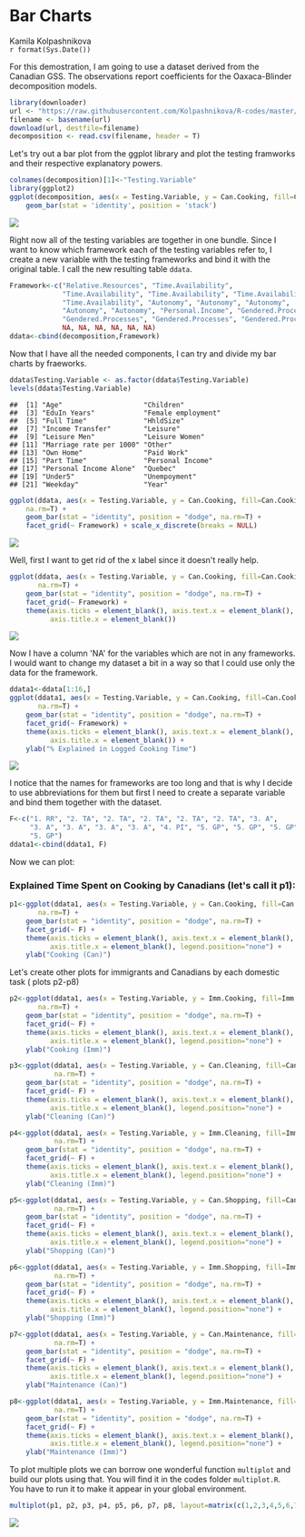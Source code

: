 # Bar Charts
Kamila Kolpashnikova  
`r format(Sys.Date())`  

For this demostration, I am going to use a dataset derived from the Canadian GSS. The observations report coefficients for the Oaxaca-Blinder decomposition models.


```r
library(downloader) 
url <- "https://raw.githubusercontent.com/Kolpashnikova/R-codes/master/for%20r%20decomposition.csv"
filename <- basename(url)
download(url, destfile=filename)
decomposition <- read.csv(filename, header = T)
```

Let's try out a bar plot from the ggplot library and plot the testing framworks and their respective explanatory powers.


```r
colnames(decomposition)[1]<-"Testing.Variable"
library(ggplot2)
ggplot(decomposition, aes(x = Testing.Variable, y = Can.Cooking, fill=Can.Cooking)) + 
    geom_bar(stat = 'identity', position = 'stack') 
```

![](Bar_Plots_files/figure-html/unnamed-chunk-2-1.png) 
 
Right now all of the testing variables are together in one bundle. Since I want to know which framework each of the testing variables refer to, I create a new variable with the testing frameworks and bind it with the original table. I call the new resulting table `ddata`.


```r
Framework<-c("Relative.Resources", "Time.Availability", 
             "Time.Availability", "Time.Availability", "Time.Availability", 
             "Time.Availability", "Autonomy", "Autonomy", "Autonomy", 
             "Autonomy", "Autonomy", "Personal.Income", "Gendered.Processes", 
             "Gendered.Processes", "Gendered.Processes", "Gendered.Processes", 
             NA, NA, NA, NA, NA, NA)
ddata<-cbind(decomposition,Framework)
```

Now that I have all the needed components, I can try and divide my bar charts by fraeworks.


```r
ddata$Testing.Variable <- as.factor(ddata$Testing.Variable) 
levels(ddata$Testing.Variable)
```

```
##  [1] "Age"                    "Children"              
##  [3] "EduIn Years"            "Female employment"     
##  [5] "Full Time"              "HhldSize"              
##  [7] "Income Transfer"        "Leisure"               
##  [9] "Leisure Men"            "Leisure Women"         
## [11] "Marriage rate per 1000" "Other"                 
## [13] "Own Home"               "Paid Work"             
## [15] "Part Time"              "Personal Income"       
## [17] "Personal Income Alone"  "Quebec"                
## [19] "Under5"                 "Unempoyment"           
## [21] "Weekday"                "Year"
```

```r
ggplot(ddata, aes(x = Testing.Variable, y = Can.Cooking, fill=Can.Cooking), 
    na.rm=T) + 
    geom_bar(stat = "identity", position = "dodge", na.rm=T) + 
    facet_grid(~ Framework) + scale_x_discrete(breaks = NULL)
```

![](Bar_Plots_files/figure-html/unnamed-chunk-4-1.png) 

Well, first I want to get rid of the x label since it doesn't really help.



```r
ggplot(ddata, aes(x = Testing.Variable, y = Can.Cooking, fill=Can.Cooking), 
       na.rm=T) + 
    geom_bar(stat = "identity", position = "dodge", na.rm=T) + 
    facet_grid(~ Framework) + 
    theme(axis.ticks = element_blank(), axis.text.x = element_blank(),
          axis.title.x = element_blank())
```

![](Bar_Plots_files/figure-html/unnamed-chunk-5-1.png) 

Now I have a column 'NA' for the variables which are not in any frameworks. I would want to change my dataset a bit in a way so that I could use only the data for the framework.


```r
ddata1<-ddata[1:16,]
ggplot(ddata1, aes(x = Testing.Variable, y = Can.Cooking, fill=Can.Cooking), 
       na.rm=T) + 
    geom_bar(stat = "identity", position = "dodge", na.rm=T) + 
    facet_grid(~ Framework) + 
    theme(axis.ticks = element_blank(), axis.text.x = element_blank(),
          axis.title.x = element_blank()) +
    ylab("% Explained in Logged Cooking Time")
```

![](Bar_Plots_files/figure-html/unnamed-chunk-6-1.png) 

I notice that the names for frameworks are too long and that is why I decide to use abbreviations for them but first I need to create a separate variable and bind them together with the dataset.


```r
F<-c("1. RR", "2. TA", "2. TA", "2. TA", "2. TA", "2. TA", "3. A",  
     "3. A", "3. A", "3. A", "3. A", "4. PI", "5. GP", "5. GP", "5. GP",
     "5. GP")
ddata1<-cbind(ddata1, F)
```

Now we can plot:

### Explained Time Spent on Cooking by Canadians (let's call it p1):


```r
p1<-ggplot(ddata1, aes(x = Testing.Variable, y = Can.Cooking, fill=Can.Cooking), 
       na.rm=T) +
    geom_bar(stat = "identity", position = "dodge", na.rm=T) + 
    facet_grid(~ F) + 
    theme(axis.ticks = element_blank(), axis.text.x = element_blank(),
          axis.title.x = element_blank(), legend.position="none") +
    ylab("Cooking (Can)") 
```

Let's create other plots for immigrants and Canadians by each domestic task ( plots p2-p8)



```r
p2<-ggplot(ddata1, aes(x = Testing.Variable, y = Imm.Cooking, fill=Imm.Cooking), 
       na.rm=T) +
    geom_bar(stat = "identity", position = "dodge", na.rm=T) + 
    facet_grid(~ F) + 
    theme(axis.ticks = element_blank(), axis.text.x = element_blank(),
          axis.title.x = element_blank(), legend.position="none") +
    ylab("Cooking (Imm)") 

p3<-ggplot(ddata1, aes(x = Testing.Variable, y = Can.Cleaning, fill=Can.Cleaning), 
           na.rm=T) +
    geom_bar(stat = "identity", position = "dodge", na.rm=T) + 
    facet_grid(~ F) + 
    theme(axis.ticks = element_blank(), axis.text.x = element_blank(),
          axis.title.x = element_blank(), legend.position="none") +
    ylab("Cleaning (Can)") 

p4<-ggplot(ddata1, aes(x = Testing.Variable, y = Imm.Cleaning, fill=Imm.Cleaning), 
           na.rm=T) +
    geom_bar(stat = "identity", position = "dodge", na.rm=T) + 
    facet_grid(~ F) + 
    theme(axis.ticks = element_blank(), axis.text.x = element_blank(),
          axis.title.x = element_blank(), legend.position="none") +
    ylab("Cleaning (Imm)") 

p5<-ggplot(ddata1, aes(x = Testing.Variable, y = Can.Shopping, fill=Can.Shopping), 
           na.rm=T) +
    geom_bar(stat = "identity", position = "dodge", na.rm=T) + 
    facet_grid(~ F) + 
    theme(axis.ticks = element_blank(), axis.text.x = element_blank(),
          axis.title.x = element_blank(), legend.position="none") +
    ylab("Shopping (Can)") 

p6<-ggplot(ddata1, aes(x = Testing.Variable, y = Imm.Shopping, fill=Imm.Shopping), 
           na.rm=T) +
    geom_bar(stat = "identity", position = "dodge", na.rm=T) + 
    facet_grid(~ F) + 
    theme(axis.ticks = element_blank(), axis.text.x = element_blank(),
          axis.title.x = element_blank(), legend.position="none") +
    ylab("Shopping (Imm)") 

p7<-ggplot(ddata1, aes(x = Testing.Variable, y = Can.Maintenance, fill=Can.Maintenance), 
           na.rm=T) +
    geom_bar(stat = "identity", position = "dodge", na.rm=T) + 
    facet_grid(~ F) + 
    theme(axis.ticks = element_blank(), axis.text.x = element_blank(),
          axis.title.x = element_blank(), legend.position="none") +
    ylab("Maintenance (Can)") 

p8<-ggplot(ddata1, aes(x = Testing.Variable, y = Imm.Maintenance, fill=Imm.Maintenance), 
           na.rm=T) +
    geom_bar(stat = "identity", position = "dodge", na.rm=T) + 
    facet_grid(~ F) + 
    theme(axis.ticks = element_blank(), axis.text.x = element_blank(),
          axis.title.x = element_blank(), legend.position="none") +
    ylab("Maintenance (Imm)") 
```

To plot multiple plots we can borrow one wonderful function `multiplot` and build our plots using that. You will find it in the codes folder `multiplot.R`. You have to run it to make it appear in your global environment.



```r
multiplot(p1, p2, p3, p4, p5, p6, p7, p8, layout=matrix(c(1,2,3,4,5,6,7,8), nrow=4, byrow=TRUE))
```

![](Bar_Plots_files/figure-html/unnamed-chunk-11-1.png) 
